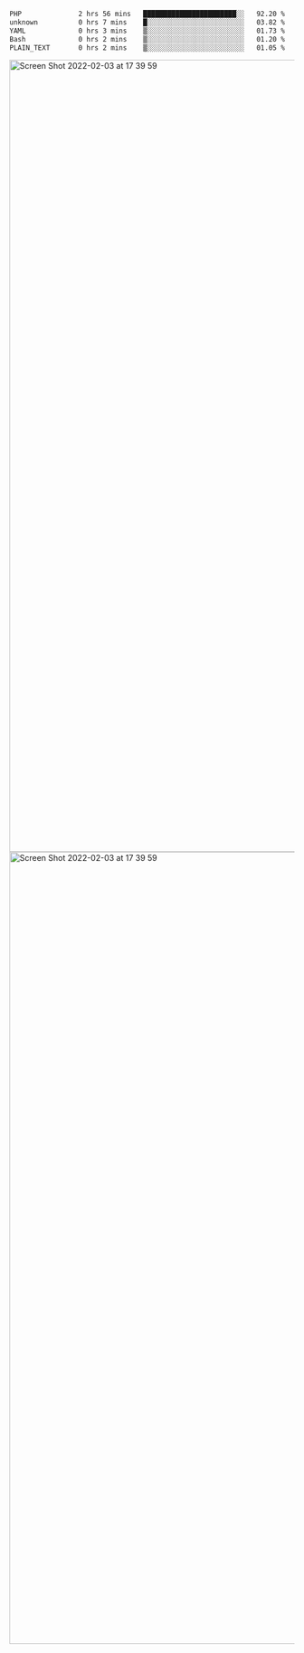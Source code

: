 <!--START_SECTION:waka-->

```txt
PHP              2 hrs 56 mins   ███████████████████████░░   92.20 %
unknown          0 hrs 7 mins    █░░░░░░░░░░░░░░░░░░░░░░░░   03.82 %
YAML             0 hrs 3 mins    ▒░░░░░░░░░░░░░░░░░░░░░░░░   01.73 %
Bash             0 hrs 2 mins    ▒░░░░░░░░░░░░░░░░░░░░░░░░   01.20 %
PLAIN_TEXT       0 hrs 2 mins    ▒░░░░░░░░░░░░░░░░░░░░░░░░   01.05 %
```

<!--END_SECTION:waka-->

<img width="1400" alt="Screen Shot 2022-02-03 at 17 39 59" src="https://user-images.githubusercontent.com/45716542/152387304-f2b60485-53a6-4f4b-a818-5cefb1b0c0ae.png">
<img width="1400" alt="Screen Shot 2022-02-03 at 17 39 59" src="https://user-images.githubusercontent.com/45716542/152387273-ea5cdf21-2a45-44da-8bef-00c1763b1d42.png">
